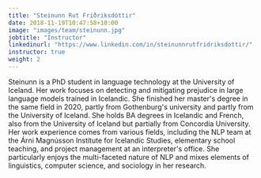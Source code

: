 ```yaml
---
title: "Steinunn Rut Friðriksdóttir"
date: 2018-11-19T10:47:58+10:00
image: "images/team/steinunn.jpg"
jobtitle: "Instructor"
linkedinurl: "https://www.linkedin.com/in/steinunnrutfridriksdottir/"
instructor: true
weight: 2
---
```


Steinunn is a PhD student in language technology at the University of Iceland. Her work focuses on detecting and mitigating prejudice in large language models trained in Icelandic. She finished her master's degree in the same field in 2020, partly from Gothenburg's university and partly from the University of Iceland. She holds BA degrees in Icelandic and French, also from the University of Iceland but partially from Concordia University. Her work experience comes from various fields, including the NLP team at the Árni Magnússon Institute for Icelandic Studies, elementary school teaching, and project management at an interpreter's office. She particularly enjoys the multi-faceted nature of NLP and mixes elements of linguistics, computer science, and sociology in her research.